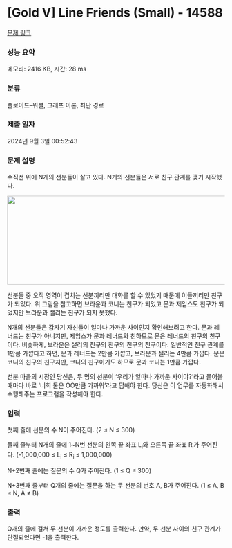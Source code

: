 # [Gold V] Line Friends (Small) - 14588 

[문제 링크](https://www.acmicpc.net/problem/14588) 

### 성능 요약

메모리: 2416 KB, 시간: 28 ms

### 분류

플로이드–워셜, 그래프 이론, 최단 경로

### 제출 일자

2024년 9월 3일 00:52:43

### 문제 설명

<p>수직선 위에 N개의 선분들이 살고 있다. N개의 선분들은 서로 친구 관계를 맺기 시작했다.</p>

<p style="text-align: center;"><img alt="" src="https://onlinejudgeimages.s3-ap-northeast-1.amazonaws.com/problem/14588/line_friends.png" style="height:205px; width:942px"></p>

<p>선분들 중 오직 영역이 겹치는 선분끼리만 대화를 할 수 있었기 때문에 이들끼리만 친구가 되었다. 위 그림을 참고하면 브라운과 코니는 친구가 되었고 문과 제임스도 친구가 되었지만 브라운과 샐리는 친구가 되지 못했다.</p>

<p>N개의 선분들은 갑자기 자신들이 얼마나 가까운 사이인지 확인해보려고 한다. 문과 레너드는 친구가 아니지만, 제임스가 문과 레너드와 친하므로 문은 레너드의 친구의 친구이다. 비슷하게, 브라운은 샐리의 친구의 친구의 친구의 친구이다. 일반적인 친구 관계를 1만큼 가깝다고 하면, 문과 레너드는 2만큼 가깝고, 브라운과 샐리는 4만큼 가깝다. 문은 코니의 친구의 친구지만, 코니의 친구이기도 하므로 문과 코니는 1만큼 가깝다.</p>

<p>선분 마을의 시장인 당신은, 두 명의 선분이 ‘우리가 얼마나 가까운 사이야?’라고 물어볼 때마다 바로 ‘너희 둘은 OO만큼 가까워’라고 답해야 한다. 당신은 이 업무를 자동화해서 수행해주는 프로그램을 작성해야 한다.</p>

### 입력 

 <p>첫째 줄에 선분의 수 N이 주어진다. (2 ≤ N ≤ 300)</p>

<p>둘째 줄부터 N개의 줄에 1~N번 선분의 왼쪽 끝 좌표 L<sub>i</sub>와 오른쪽 끝 좌표 R<sub>i</sub>가 주어진다. (-1,000,000 ≤ L<sub>i</sub> ≤ R<sub>i</sub> ≤ 1,000,000)</p>

<p>N+2번째 줄에는 질문의 수 Q가 주어진다. (1 ≤ Q ≤ 300)</p>

<p>N+3번째 줄부터 Q개의 줄에는 질문을 하는 두 선분의 번호 A, B가 주어진다. (1 ≤ A, B ≤ N, A ≠ B)</p>

### 출력 

 <p>Q개의 줄에 걸쳐 두 선분이 가까운 정도를 출력한다. 만약, 두 선분 사이의 친구 관계가 단절되었다면 -1을 출력한다.</p>

